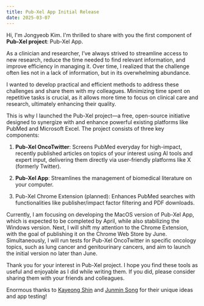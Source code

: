 ```yaml
---
title: Pub-Xel App Initial Release
date: 2025-03-07
---
```

Hi, I'm Jongyeob Kim. I'm thrilled to share with you the first component of **Pub-Xel project**: Pub-Xel App.

As a clinician and researcher, I’ve always strived to streamline access to new research, reduce the time needed to find relevant information, and improve efficiency in managing it. Over time, I realized that the challenge often lies not in a lack of information, but in its overwhelming abundance.

I wanted to develop practical and efficient methods to address these challenges and share them with my colleagues. Minimizing time spent on repetitive tasks is crucial, as it allows more time to focus on clinical care and research, ultimately enhancing their quality.

This is why I launched the Pub-Xel project—a free, open-source initiative designed to synergize with and enhance powerful existing platforms like PubMed and Microsoft Excel. The project consists of three key components:

1. **Pub-Xel OncoTwitter**: Screens PubMed everyday for high-impact, recently published articles on topics of your interest using AI tools and expert input, delivering them directly via user-friendly platforms like X (formerly Twitter).

2. **Pub-Xel App**: Streamlines the management of biomedical literature on your computer.

3. Pub-Xel Chrome Extension (planned): Enhances PubMed searches with functionalities like publisher/impact factor filtering and PDF downloads. 

Currently, I am focusing on developing the MacOS version of Pub-Xel App, which is expected to be completed by April, while also stabilizing the Windows version. Next, I will shift my attention to the Chrome Extension, with the goal of publishing it on the Chrome Web Store by June. Simultaneously, I will run tests for Pub-Xel OncoTwitter in specific oncology topics, such as lung cancer and genitourinary cancers, and aim to launch the initial version no later than June.

Thank you for your interest in Pub-Xel project. I hope you find these tools as useful and enjoyable as I did while writing them. If you did, please consider sharing them with your friends and colleagues.

Enormous thanks to [Kayeong Shin](https://www.linkedin.com/in/kayeong-shin-262764335/) and [Junmin Song](https://scholar.google.com/citations?user=4PR_CKsAAAAJ&hl=en) for their unique ideas and app testing!
